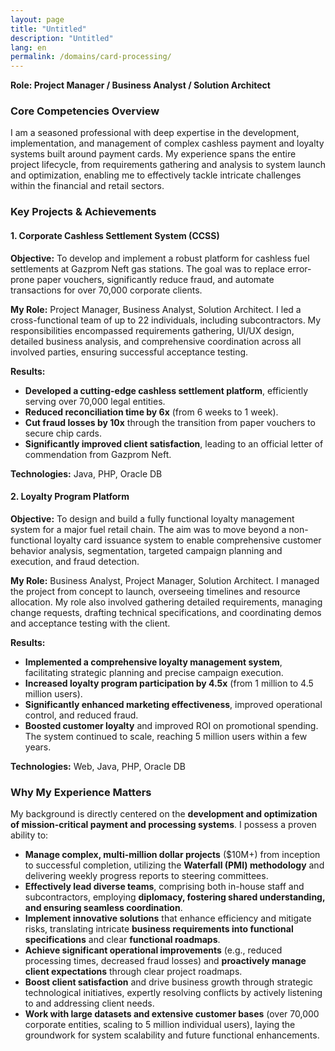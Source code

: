 ```yaml
---
layout: page
title: "Untitled"
description: "Untitled"
lang: en
permalink: /domains/card-processing/
---
```


**Role: Project Manager / Business Analyst / Solution Architect**

### Core Competencies Overview

I am a seasoned professional with deep expertise in the development, implementation, and management of complex cashless payment and loyalty systems built around payment cards. My experience spans the entire project lifecycle, from requirements gathering and analysis to system launch and optimization, enabling me to effectively tackle intricate challenges within the financial and retail sectors.

### Key Projects & Achievements

#### 1. Corporate Cashless Settlement System (CCSS)

**Objective:** To develop and implement a robust platform for cashless fuel settlements at Gazprom Neft gas stations. The goal was to replace error-prone paper vouchers, significantly reduce fraud, and automate transactions for over 70,000 corporate clients.

**My Role:** Project Manager, Business Analyst, Solution Architect. I led a cross-functional team of up to 22 individuals, including subcontractors. My responsibilities encompassed requirements gathering, UI/UX design, detailed business analysis, and comprehensive coordination across all involved parties, ensuring successful acceptance testing.

**Results:**

* **Developed a cutting-edge cashless settlement platform**, efficiently serving over 70,000 legal entities.
* **Reduced reconciliation time by 6x** (from 6 weeks to 1 week).
* **Cut fraud losses by 10x** through the transition from paper vouchers to secure chip cards.
* **Significantly improved client satisfaction**, leading to an official letter of commendation from Gazprom Neft.

**Technologies:** Java, PHP, Oracle DB

#### 2. Loyalty Program Platform

**Objective:** To design and build a fully functional loyalty management system for a major fuel retail chain. The aim was to move beyond a non-functional loyalty card issuance system to enable comprehensive customer behavior analysis, segmentation, targeted campaign planning and execution, and fraud detection.

**My Role:** Business Analyst, Project Manager, Solution Architect. I managed the project from concept to launch, overseeing timelines and resource allocation. My role also involved gathering detailed requirements, managing change requests, drafting technical specifications, and coordinating demos and acceptance testing with the client.

**Results:**

* **Implemented a comprehensive loyalty management system**, facilitating strategic planning and precise campaign execution.
* **Increased loyalty program participation by 4.5x** (from 1 million to 4.5 million users).
* **Significantly enhanced marketing effectiveness**, improved operational control, and reduced fraud.
* **Boosted customer loyalty** and improved ROI on promotional spending. The system continued to scale, reaching 5 million users within a few years.

**Technologies:** Web, Java, PHP, Oracle DB

### Why My Experience Matters

My background is directly centered on the **development and optimization of mission-critical payment and processing systems**. I possess a proven ability to:

* **Manage complex, multi-million dollar projects** ($10M+) from inception to successful completion, utilizing the **Waterfall (PMI) methodology** and delivering weekly progress reports to steering committees.
* **Effectively lead diverse teams**, comprising both in-house staff and subcontractors, employing **diplomacy, fostering shared understanding, and ensuring seamless coordination**.
* **Implement innovative solutions** that enhance efficiency and mitigate risks, translating intricate **business requirements into functional specifications** and clear **functional roadmaps**.
* **Achieve significant operational improvements** (e.g., reduced processing times, decreased fraud losses) and **proactively manage client expectations** through clear project roadmaps.
* **Boost client satisfaction** and drive business growth through strategic technological initiatives, expertly resolving conflicts by actively listening to and addressing client needs.
* **Work with large datasets and extensive customer bases** (over 70,000 corporate entities, scaling to 5 million individual users), laying the groundwork for system scalability and future functional enhancements.


